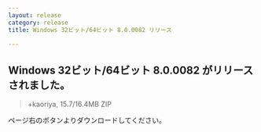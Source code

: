 ```yaml
---
layout: release
category: release
title: Windows 32ビット/64ビット 8.0.0082 リリース

---
```

## Windows 32ビット/64ビット 8.0.0082 がリリースされました。

> +kaoriya, 15.7/16.4MB ZIP

ページ右のボタンよりダウンロードしてください。

